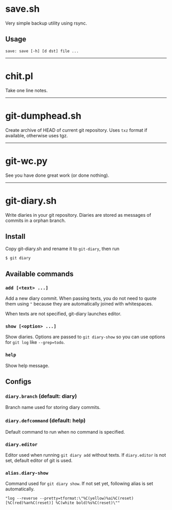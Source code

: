 save.sh
=======

Very simple backup utility using rsync.

Usage
-----

    save: save [-h] [d dst] file ...



***

chit.pl
=======

Take one line notes.



***

git-dumphead.sh
===============

Create archive of HEAD of current git repository.
Uses `txz` format if available, otherwise uses tgz.



***

git-wc.py
=========

See you have done great work (or done nothing).



***

git-diary.sh
============

Write diaries in your git repository. Diaries are stored as messages of commits
in a orphan branch.


Install
-------

Copy git-diary.sh and rename it to `git-diary`, then run

    $ git diary


Available commands
------------------

### `add [<text> ...]`

Add a new diary commit. When passing texts, you do not need to quote them
using `"` because they are automatically joined with whitespaces.

When texts are not specified, git-diary launches editor.

### `show [<option> ...]`

Show diaries. Options are passed to `git diary-show` so you can use options for
`git log` like `--grep=todo`.

### `help`

Show help message.


Configs
-------

### `diary.branch` (default: diary)

Branch name used for storing diary commits.

### `diary.defcommand` (default: help)

Default command to run when no command is specified.

### `diary.editor`

Editor used when running `git diary add` without texts. If `diary.editor` is not
set, default editor of git is used.

### `alias.diary-show`

Command used for `git diary show`. If not set yet, following alias is set
automatically.

    "log --reverse --pretty=tformat:\"%C(yellow)%ai%C(reset) [%C(red)%an%C(reset)] %C(white bold)%s%C(reset)\""


